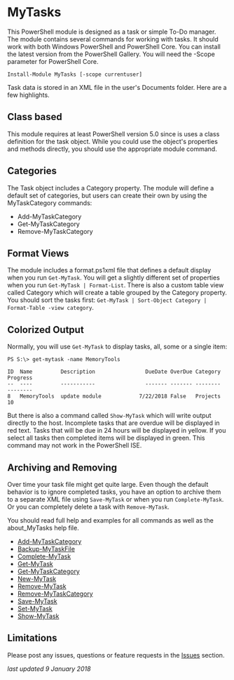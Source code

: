 # MyTasks #

This PowerShell module is designed as a task or simple To-Do manager. The module contains several commands for working with tasks. It should work with both Windows PowerShell and PowerShell Core. You can install the latest version from the PowerShell Gallery. You will need the -Scope parameter for PowerShell Core.

    Install-Module MyTasks [-scope currentuser]
     
Task data is stored in an XML file in the user's Documents folder. Here are a few highlights.

## Class based ##
This module requires at least PowerShell version 5.0 since is uses a class definition for the task object. While you could use the object's properties and methods directly, you should use the appropriate module command.

## Categories ##
The Task object includes a Category property. The module will define a default set of categories, but users can create their own by using the MyTaskCategory commands:

+ Add-MyTaskCategory
+ Get-MyTaskCategory
+ Remove-MyTaskCategory

## Format Views
The module includes a format.ps1xml file that defines a default display when you run `Get-MyTask`. You will get a slightly different set of properties when you run `Get-MyTask | Format-List`. There is also a custom table view called Category which will create a table grouped by the Category property. You should sort the tasks first: `Get-MyTask | Sort-Object Category | Format-Table -view category`.

## Colorized Output ##
Normally, you will use `Get-MyTask` to display tasks, all, some or a single item:

```
PS S:\> get-mytask -name MemoryTools

ID  Name         Description                DueDate OverDue Category  Progress
--  ----         -----------                ------- ------- --------  --------
8   MemoryTools  update module            7/22/2018 False   Projects        10
```
But there is also a command called `Show-MyTask` which will write output directly to the host. Incomplete tasks that are overdue will be displayed in red text. Tasks that will be due in 24 hours will be displayed in yellow. If you select all tasks then completed items will be displayed in green. This command may not work in the PowerShell ISE.

## Archiving and Removing ##
Over time your task file might get quite large. Even though the default behavior is to ignore completed tasks, you have an option to archive them to a separate XML file using `Save-MyTask` or when you run `Complete-MyTask`. Or you can completely delete a task with `Remove-MyTask`.

You should read full help and examples for all commands as well as the about_MyTasks help file.

- [Add-MyTaskCategory](https://github.com/jdhitsolutions/MyTasks/blob/master/docs/Add-MyTaskCategory.md)
- [Backup-MyTaskFile](https://github.com/jdhitsolutions/MyTasks/blob/master/docs/Backup-MyTaskFile.md)
- [Complete-MyTask](https://github.com/jdhitsolutions/MyTasks/blob/master/docs/Complete-MyTask.md)
- [Get-MyTask](https://github.com/jdhitsolutions/MyTasks/blob/master/docs/Get-MyTask.md)
- [Get-MyTaskCategory](https://github.com/jdhitsolutions/MyTasks/blob/master/docs/Get-MyTaskCategory.md)
- [New-MyTask](https://github.com/jdhitsolutions/MyTasks/blob/master/docs/New-MyTask.md)
- [Remove-MyTask](https://github.com/jdhitsolutions/MyTasks/blob/master/docs/Remove-MyTask.md)
- [Remove-MyTaskCategory](https://github.com/jdhitsolutions/MyTasks/blob/master/docs/Remove-MyTaskCategory.md)
- [Save-MyTask](https://github.com/jdhitsolutions/MyTasks/blob/master/docs/Save-MyTask.md)
- [Set-MyTask](https://github.com/jdhitsolutions/MyTasks/blob/master/docs/Set-MyTask.md)
- [Show-MyTask](https://github.com/jdhitsolutions/MyTasks/blob/master/docs/Show-MyTask.md)

## Limitations
Please post any issues, questions or feature requests in the [Issues](https://github.com/jdhitsolutions/MyTasks/issues) section.


*last updated 9 January 2018*